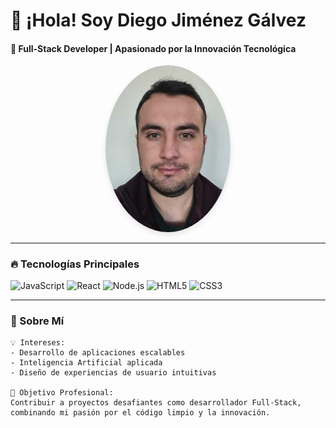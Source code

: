 # 👋 ¡Hola! Soy Diego Jiménez Gálvez  
#### 🚀 Full-Stack Developer | Apasionado por la Innovación Tecnológica

<div align="center">
  <img src="assets/img/fotoperfil.jpeg" alt="Diego Jiménez" width="200" style="border-radius: 50%; box-shadow: 0 4px 8px rgba(0,0,0,0.1);">
</div>

---

### 🔥 Tecnologías Principales  
![JavaScript](https://img.shields.io/badge/-JavaScript-F7DF1E?logo=javascript&logoColor=black)
![React](https://img.shields.io/badge/-React-61DAFB?logo=react&logoColor=white)
![Node.js](https://img.shields.io/badge/-Node.js-339933?logo=node.js&logoColor=white)
![HTML5](https://img.shields.io/badge/-HTML5-E34F26?logo=html5&logoColor=white)
![CSS3](https://img.shields.io/badge/-CSS3-1572B6?logo=css3&logoColor=white)

---

### 🧠 Sobre Mí  
```text
💡 Intereses: 
- Desarrollo de aplicaciones escalables
- Inteligencia Artificial aplicada
- Diseño de experiencias de usuario intuitivas

🎯 Objetivo Profesional: 
Contribuir a proyectos desafiantes como desarrollador Full-Stack,
combinando mi pasión por el código limpio y la innovación.